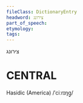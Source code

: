 ```yaml
---
fileClass: DictionaryEntry
headword: צירונג
part_of_speech: 
etymology: 
tags: 
---
```

צירונג

CENTRAL
========

Hasidic (America)
/ˈciːrɪŋg̥/
